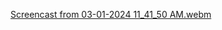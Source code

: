 [Screencast from 03-01-2024 11_41_50 AM.webm](https://github.com/Emiel-git/mobile_manipulator_test_setup_videos/assets/134500882/e2dcd127-c908-468f-87da-307e8570882a)
